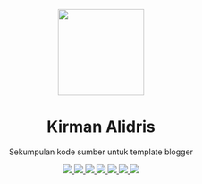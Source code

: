 <p align="center">
  <img src="https://z-m-scontent.fcgk5-1.fna.fbcdn.net/v/t1.0-9/cp0/e15/q65/p720x720/86826088_206564744077677_4461576030963892224_n.jpg?_nc_cat=105&_nc_sid=85a577&efg=eyJpIjoibyJ9&_nc_eui2=AeHQX3xDy6K84_74ZAiRFlrx-fmWoMFuopb5-ZagwW6iluH5hs6Z6n2c_Wz7qbh76m2CKIVCx0xQmjrj8lLmHDP9&_nc_oc=AQl9DWMQG9dxTGZhVFmTRhMAFRJR-25EqovxtwQAo0ie0McmPkfsbgKUnjZfrkULfVg&_nc_ad=z-m&_nc_cid=1230&_nc_zor=9&_nc_pt=1&_nc_eh=d230427dabc7241048a9a72e203be8a4&_nc_ht=z-m-scontent.fcgk5-1.fna&_nc_tp=3&oh=c430043cf49571dee76f88d3d986e47a&oe=5ED141AE" width="154">
  <h1 align="center">Kirman Alidris</h1>
  <p align="center">Sekumpulan 
  kode sumber untuk template blogger<p>
  <p align="center">
    <a href="https://github.com/timgrossmann/InstaPy/blob/master/LICENSE">
      <img src="https://img.shields.io/badge/license-GPLv3-blue.svg" />
    </a>
    <a href="https://github.com/SeleniumHQ/selenium">
      <img src="https://img.shields.io/badge/built%20with-Selenium-yellow.svg" />
    </a>
    <a href="https://www.python.org/">
    	<img src="https://img.shields.io/badge/built%20with-Python3-red.svg" />
    </a>
    <a href="https://travis-ci.org/timgrossmann/InstaPy">
	<img src="https://travis-ci.org/timgrossmann/InstaPy.svg?branch=master">
    </a>
    <a href="https://www.github.com/timgrossmann/InstaPy#backer">
	<img src="https://opencollective.com/instapy/backers/badge.svg">
    </a>
    <a href="https://www.github.com/timgrossmann/InstaPy#sponsors">
	<img src="https://opencollective.com/instapy/sponsors/badge.svg">
    </a>  
    <a href="https://discord.gg/FDETsht">
	<img src="https://img.shields.io/discord/510385886869979136.svg">
    </a>
  </p>
</p>
